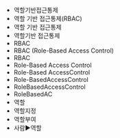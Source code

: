 - 역할기반접근통제
- 역할 기반 접근통제(RBAC)
- 역할 기반 접근통제
- 역할기반 접근통제
- RBAC
- RBAC (Role-Based Access Control)
- RBAC 
- Role-Based Access Control
- Role-Based AccessControl
- Role-BasedAccessControl
- RoleBasedAccessControl
- RoleBasedAC
- 역할
- 역할지정
- 역할부여
- 사람▶️역할